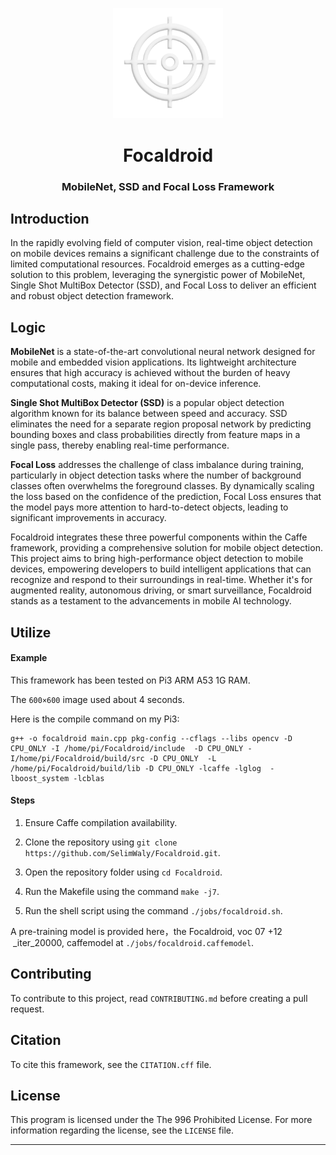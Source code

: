 <p align="center">
    <img src="/assets/logo.png" alt="Icon" width="35%" height="35%">
</p>

<h1 align="center">Focaldroid</h1>

<h3 align="center">MobileNet, SSD and Focal Loss Framework</h3>



## Introduction

In the rapidly evolving field of computer vision, real-time object detection on mobile devices remains a significant challenge due to the constraints of limited computational resources. Focaldroid emerges as a cutting-edge solution to this problem, leveraging the synergistic power of MobileNet, Single Shot MultiBox Detector (SSD), and Focal Loss to deliver an efficient and robust object detection framework.


## Logic

**MobileNet** is a state-of-the-art convolutional neural network designed for mobile and embedded vision applications. Its lightweight architecture ensures that high accuracy is achieved without the burden of heavy computational costs, making it ideal for on-device inference.

**Single Shot MultiBox Detector (SSD)** is a popular object detection algorithm known for its balance between speed and accuracy. SSD eliminates the need for a separate region proposal network by predicting bounding boxes and class probabilities directly from feature maps in a single pass, thereby enabling real-time performance.

**Focal Loss** addresses the challenge of class imbalance during training, particularly in object detection tasks where the number of background classes often overwhelms the foreground classes. By dynamically scaling the loss based on the confidence of the prediction, Focal Loss ensures that the model pays more attention to hard-to-detect objects, leading to significant improvements in accuracy.

Focaldroid integrates these three powerful components within the Caffe framework, providing a comprehensive solution for mobile object detection. This project aims to bring high-performance object detection to mobile devices, empowering developers to build intelligent applications that can recognize and respond to their surroundings in real-time. Whether it's for augmented reality, autonomous driving, or smart surveillance, Focaldroid stands as a testament to the advancements in mobile AI technology.


## Utilize

#### Example

This framework has been tested on Pi3 ARM A53 1G RAM.

The `600×600` image used about 4 seconds.

Here is the compile command on my Pi3:

```shell
g++ -o focaldroid main.cpp pkg-config --cflags --libs opencv -D CPU_ONLY -I /home/pi/Focaldroid/include  -D CPU_ONLY -I/home/pi/Focaldroid/build/src -D CPU_ONLY  -L /home/pi/Focaldroid/build/lib -D CPU_ONLY -lcaffe -lglog  -lboost_system -lcblas
```

#### Steps

1. Ensure Caffe compilation availability.

2. Clone the repository using `git clone https://github.com/SelimWaly/Focaldroid.git`.

3. Open the repository folder using `cd Focaldroid`.

4. Run the Makefile using the command `make -j7`.

5. Run the shell script using the command `./jobs/focaldroid.sh`.

A pre-training model is provided here，the Focaldroid, voc 07 +12  _iter_20000, caffemodel at `./jobs/focaldroid.caffemodel`.


## Contributing

To contribute to this project, read `CONTRIBUTING.md` before creating a pull request.


## Citation

To cite this framework, see the `CITATION.cff` file.


## License

This program is licensed under the The 996 Prohibited License. For more information regarding the license, see the `LICENSE` file.

---

